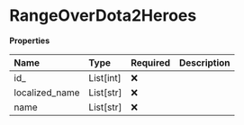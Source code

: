 # RangeOverDota2Heroes

**Properties**

| Name           | Type      | Required | Description |
| :------------- | :-------- | :------- | :---------- |
| id\_           | List[int] | ❌       |             |
| localized_name | List[str] | ❌       |             |
| name           | List[str] | ❌       |             |
